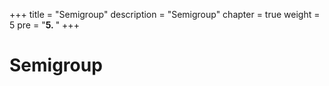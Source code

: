 +++
title = "Semigroup"
description = "Semigroup"
chapter = true
weight = 5
pre = "<b>5. </b>"
+++

# Semigroup
